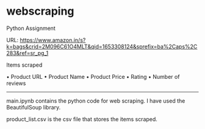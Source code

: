 # webscraping
Python Assignment


URL: https://www.amazon.in/s?k=bags&crid=2M096C61O4MLT&qid=1653308124&sprefix=ba%2Caps%2C283&ref=sr_pg_1

Items scraped

• Product URL
• Product Name
• Product Price
• Rating
• Number of reviews

------------------------------------------------------------------------------------------------------------------------

main.ipynb contains the python code for web scraping. I have used the BeautifulSoup library.

product_list.csv is the csv file that stores the items scraped.


